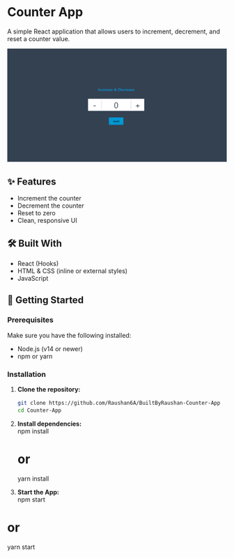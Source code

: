 # Counter App

A simple React application that allows users to increment, decrement, and reset a counter value.

![Screenshot](./UI.png)

## ✨ Features

- Increment the counter
- Decrement the counter
- Reset to zero
- Clean, responsive UI

## 🛠️ Built With

- React (Hooks)
- HTML & CSS (inline or external styles)
- JavaScript

## 🚀 Getting Started

### Prerequisites

Make sure you have the following installed:

- Node.js (v14 or newer)
- npm or yarn

### Installation

1. **Clone the repository:**

   ```bash
   git clone https://github.com/Raushan6A/BuiltByRaushan-Counter-App
   cd Counter-App
2. **Install dependencies:**
   <br>npm install
   # or
   yarn install
3. **Start the App:**
    <br>  npm start
# or
yarn start
